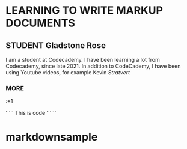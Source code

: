# LEARNING TO WRITE MARKUP DOCUMENTS
## STUDENT Gladstone Rose
I am a student at Codecademy. I have been learning a lot from Codecademy, since late 2021.
In addition to CodeCademy, I have been using Youtube videos, for example Kevin *Stratvert*


### MORE
:+1

'''''
This is code
''''''

markdownsample
=================
